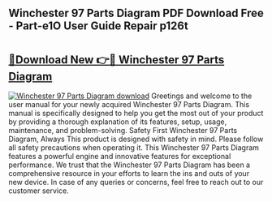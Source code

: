 ## Winchester 97 Parts Diagram PDF Download Free - Part-e1O User Guide Repair p126t

# <h2><a href="http://dfo8an.blite.top/?on=Winchester+97+Parts+Diagram">🔗Download New 👉🔴 Winchester 97 Parts Diagram</a></h2>

[![Winchester 97 Parts Diagram download](https://i.imgur.com/lujVjoI.png)](http://dfo8an.blite.top/?on=Winchester+97+Parts+Diagram)
Greetings and welcome to the user manual for your newly acquired Winchester 97 Parts Diagram. This manual is specifically designed to help you get the most out of your product by providing a thorough explanation of its features, setup, usage, maintenance, and problem-solving. Safety First Winchester 97 Parts Diagram, Always This product is designed with safety in mind. Please follow all safety precautions when operating it. This Winchester 97 Parts Diagram features a powerful engine and innovative features for exceptional performance. We trust that the Winchester 97 Parts Diagram has been a comprehensive resource in your efforts to learn the ins and outs of your new device. In case of any queries or concerns, feel free to reach out to our customer service.
